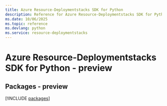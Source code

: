 ```yaml
---
title: Azure Resource-Deploymentstacks SDK for Python
description: Reference for Azure Resource-Deploymentstacks SDK for Python
ms.date: 10/06/2025
ms.topic: reference
ms.devlang: python
ms.service: resource-deploymentstacks
---
```

# Azure Resource-Deploymentstacks SDK for Python - preview
## Packages - preview
[!INCLUDE [packages](resource-deploymentstacks-index.md)]
